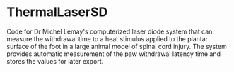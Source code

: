 # ThermalLaserSD
Code for Dr Michel Lemay's computerized laser diode system that can measure the withdrawal time to a heat stimulus applied to the plantar 
surface of the foot in a large animal model of spinal cord injury. The system provides automatic measurement of the paw withdrawal latency
time and stores the values for later export.
